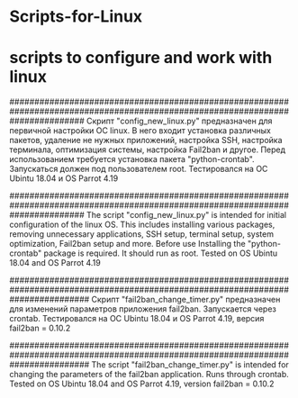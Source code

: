 # Scripts-for-Linux
# scripts to configure and work with linux

###############################################################################################################################
  Скрипт "config_new_linux.py" предназначен для первичной настройки ОС linux. В него входит установка различных пакетов, удаление
не нужных приложений, настройка SSH, настройка терминала, оптимизация системы, настройка Fail2ban и другое. Перед использованием
требуется установка пакета "python-crontab". Запускаться должен под пользователем root. Тестировался на ОС Ubintu 18.04 и 
OS Parrot 4.19

###############################################################################################################################
  The script "config_new_linux.py" is intended for initial configuration of the linux OS. This includes installing various packages, removing
unnecessary applications, SSH setup, terminal setup, system optimization, Fail2ban setup and more. Before use
Installing the "python-crontab" package is required. It should run as root. Tested on OS Ubintu 18.04 and
OS Parrot 4.19

################################################################################################################################
  Скрипт "fail2ban_change_timer.py" предназначен для изменений параметров приложения fail2ban. Запускается через crontab.
Тестировался на ОС Ubintu 18.04 и OS Parrot 4.19, версия fail2ban = 0.10.2

################################################################################################################################
  The script "fail2ban_change_timer.py" is intended for changing the parameters of the fail2ban application. Runs through crontab.
Tested on OS Ubintu 18.04 and OS Parrot 4.19, version fail2ban = 0.10.2
